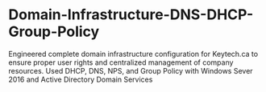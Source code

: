 # Domain-Infrastructure-DNS-DHCP-Group-Policy
Engineered complete domain infrastructure configuration for Keytech.ca to ensure proper user rights and centralized management of company resources. Used DHCP, DNS, NPS, and Group Policy with Windows Sever 2016 and Active Directory Domain Services 
